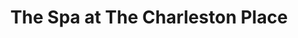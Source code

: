 ---
title: "The Spa at The Charleston Place"
url: /charleston/the-spa-at-the-charleston-place/
shop: beauty
---